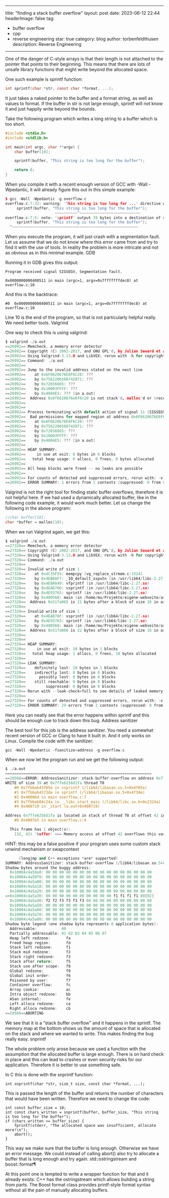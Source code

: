 
---
title: "finding a stack buffer overflow"
layout: post
date: 2023-06-12 22:44
headerImage: false
tag:
- buffer overflow
- cpp
- reverse engineering
star: true
category: blog
author: torbenfeldthusen
description: Reverse Engineering
---


One of the danger of C-style arrays is that their length is not attached to the pointer that points to their beginning. This means that there are lots of unsafe library functions that might write beyond the allocated space.

One such example is sprintf function:

```c
int sprintf(char *str, const char *format, ...);
```
It just takes a naked pointer to the buffer and a format string, as well as values to format. If the buffer in str is not large enough, sprintf will not know it and just happily write beyond the bounds.

Take the following program which writes a long string to a buffer which is too short.

```cpp
#include <stdio.h>
#include <stdlib.h>

int main(int argc, char **argv) {
    char buffer[10];

    sprintf(buffer, "This string is too long for the buffer");

    return 0;
}
```
When you compile it with a recent enough version of GCC with -Wall -Wpedantic, it will already figure this out in this simple example:

```cpp
$ gcc -Wall -Wpedantic -g overflow.c
overflow.c:7:32: warning: 'This string is too long for ...' directive writing 38 bytes into a region of size 10 [-Wformat-overflow=]
     sprintf(buffer, "This string is too long for the buffer");
                      ~~~~~~~~~~^~~~~~~~~~~~~~~~~~~~~~~~~~~~
overflow.c:7:5: note: 'sprintf' output 39 bytes into a destination of size 10
     sprintf(buffer, "This string is too long for the buffer");
  ^~~~~~~~~~~~~~~~~~~~~~~~~~~~~~~~~~~~~~~~~~~~~~~~~~~~~~~~~
```
When you execute the program, it will just crash with a segmentation fault. Let us assume that we do not know where this error came from and try to find it with the use of tools. In reality the problem is more intricate and not as obvious as in this minimal example.
GDB

Running it in GDB gives this output:

```
Program received signal SIGSEGV, Segmentation fault.

0x0000000000400511 in main (argc=1, argv=0x7fffffffdec8) at overflow.c:10
```
And this is the backtrace:
```
#0  0x0000000000400511 in main (argc=1, argv=0x7fffffffdec8) at overflow.c:10

```
Line 10 is the end of the program, so that is not particularly helpful really. We need better tools.
Valgrind

One way to check this is using valgrind:
```c
$ valgrind ./a.out
==26992== Memcheck, a memory error detector
==26992== Copyright (C) 2002-2017, and GNU GPL'd, by Julian Seward et al.
==26992== Using Valgrind-3.13.0 and LibVEX; rerun with -h for copyright info
==26992== Command: ./a.out
==26992==
==26992== Jump to the invalid address stated on the next line
==26992==    at 0x6F6620676E6F6C20: ???
==26992==    by 0x7562206568742071: ???
==26992==    by 0x72656665: ???
==26992==    by 0x10003FFFF: ???
==26992==    by 0x4004E5: ??? (in a.out)
==26992==  Address 0x6f6620676e6f6c20 is not stack'd, malloc'd or (recently) free'd
==26992==
==26992==
==26992== Process terminating with default action of signal 11 (SIGSEGV): dumping core
==26992==  Bad permissions for mapped region at address 0x6F6620676E6F6C20
==26992==    at 0x6F6620676E6F6C20: ???
==26992==    by 0x7562206568742071: ???
==26992==    by 0x72656665: ???
==26992==    by 0x10003FFFF: ???
==26992==    by 0x4004E5: ??? (in a.out)
==26992==
==26992== HEAP SUMMARY:
==26992==     in use at exit: 0 bytes in 0 blocks
==26992==   total heap usage: 0 allocs, 0 frees, 0 bytes allocated
==26992==
==26992== All heap blocks were freed -- no leaks are possible
==26992==
==26992== For counts of detected and suppressed errors, rerun with: -v
==26992== ERROR SUMMARY: 1 errors from 1 contexts (suppressed: 0 from 0)
```
Valgrind is not the right tool for finding static buffer overflows, therefore it is not helpful here. If we had used a dynamically allocated buffer, like in the following code example, it would work much better. Let us change the following in the above program:
```c
//char buffer[10];
char *buffer = malloc(10);
```
When we run Valgrind again, we get this:
```c
$ valgrind ./a.out
==27320== Memcheck, a memory error detector
==27320== Copyright (C) 2002-2017, and GNU GPL'd, by Julian Seward et al.
==27320== Using Valgrind-3.13.0 and LibVEX; rerun with -h for copyright info
==27320== Command: ./a.out
==27320==
==27320== Invalid write of size 1
==27320==    at 0x4C35F55: mempcpy (vg_replace_strmem.c:1524)
==27320==    by 0x4EB8AF7: _IO_default_xsputn (in /usr/lib64/libc-2.27.so)
==27320==    by 0x4E8A849: vfprintf (in /usr/lib64/libc-2.27.so)
==27320==    by 0x4EAD760: vsprintf (in /usr/lib64/libc-2.27.so)
==27320==    by 0x4E93763: sprintf (in /usr/lib64/libc-2.27.so)
==27320==    by 0x400568: main (in /home/mu/Projekte/eigene-webseite/articles/finding-stack-buffer-overflows/a.out)
==27320==  Address 0x51fa065 is 21 bytes after a block of size 16 in arena "client"
==27320==
==27320== Invalid write of size 1
==27320==    at 0x4EAD76F: vsprintf (in /usr/lib64/libc-2.27.so)
==27320==    by 0x4E93763: sprintf (in /usr/lib64/libc-2.27.so)
==27320==    by 0x400568: main (in /home/mu/Projekte/eigene-webseite/articles/finding-stack-buffer-overflows/a.out)
==27320==  Address 0x51fa066 is 22 bytes after a block of size 16 in arena "client"
==27320==
==27320==
==27320== HEAP SUMMARY:
==27320==     in use at exit: 10 bytes in 1 blocks
==27320==   total heap usage: 1 allocs, 0 frees, 10 bytes allocated
==27320==
==27320== LEAK SUMMARY:
==27320==    definitely lost: 10 bytes in 1 blocks
==27320==    indirectly lost: 0 bytes in 0 blocks
==27320==      possibly lost: 0 bytes in 0 blocks
==27320==    still reachable: 0 bytes in 0 blocks
==27320==         suppressed: 0 bytes in 0 blocks
==27320== Rerun with --leak-check=full to see details of leaked memory
==27320==
==27320== For counts of detected and suppressed errors, rerun with: -v
==27320== ERROR SUMMARY: 29 errors from 2 contexts (suppressed: 0 from 0)
```
Here you can neatly see that the error happens within sprintf and this should be enough cue to track down this bug.
Address sanitizer

The best tool for this job is the address sanitizer. You need a somewhat recent version of GCC or Clang to have it built in. And it only works on Linux. Compile the code with the sanitizer:
```cpp
gcc -Wall -Wpedantic -fsanitize=address -g overflow.c
```
When we now let the program run and we get the following output:
```c
$ ./a.out
=================================================================
==28566==ERROR: AddressSanitizer: stack-buffer-overflow on address 0x7ffe6256d1fa at pc 0x7fbbab43705f bp 0x7ffe6256d0c0 sp 0x7ffe6256c850
WRITE of size 39 at 0x7ffe6256d1fa thread T0
    #0 0x7fbbab43705e in vsprintf (/lib64/libasan.so.5+0x4f05e)
    #1 0x7fbbab4373de in sprintf (/lib64/libasan.so.5+0x4f3de)
    #2 0x40086d in main overflow.c:7
    #3 0x7fbbab04c24a in __libc_start_main (/lib64/libc.so.6+0x2324a)
    #4 0x400719 in _start (a.out+0x400719)

Address 0x7ffe6256d1fa is located in stack of thread T0 at offset 42 in frame
    #0 0x4007e5 in main overflow.c:4

  This frame has 1 object(s):
    [32, 42) 'buffer' <== Memory access at offset 42 overflows this variable
```
HINT: this may be a false positive if your program uses some custom stack unwind mechanism or swapcontext
```cpp
      (longjmp and C++ exceptions *are* supported)
SUMMARY: AddressSanitizer: stack-buffer-overflow (/lib64/libasan.so.5+0x4f05e) in vsprintf
Shadow bytes around the buggy address:
  0x10004c4a59e0: 00 00 00 00 00 00 00 00 00 00 00 00 00 00 00 00
  0x10004c4a59f0: 00 00 00 00 00 00 00 00 00 00 00 00 00 00 00 00
  0x10004c4a5a00: 00 00 00 00 00 00 00 00 00 00 00 00 00 00 00 00
  0x10004c4a5a10: 00 00 00 00 00 00 00 00 00 00 00 00 00 00 00 00
  0x10004c4a5a20: 00 00 00 00 00 00 00 00 00 00 00 00 00 00 00 00
=>0x10004c4a5a30: 00 00 00 00 00 00 00 00 00 00 f1 f1 f1 f1 00[02]
  0x10004c4a5a40: f2 f2 f3 f3 f3 f3 00 00 00 00 00 00 00 00 00 00
  0x10004c4a5a50: 00 00 00 00 00 00 00 00 00 00 00 00 00 00 00 00
  0x10004c4a5a60: 00 00 00 00 00 00 00 00 00 00 00 00 00 00 00 00
  0x10004c4a5a70: 00 00 00 00 00 00 00 00 00 00 00 00 00 00 00 00
  0x10004c4a5a80: 00 00 00 00 00 00 00 00 00 00 00 00 00 00 00 00
Shadow byte legend (one shadow byte represents 8 application bytes):
  Addressable:           00
  Partially addressable: 01 02 03 04 05 06 07
  Heap left redzone:       fa
  Freed heap region:       fd
  Stack left redzone:      f1
  Stack mid redzone:       f2
  Stack right redzone:     f3
  Stack after return:      f5
  Stack use after scope:   f8
  Global redzone:          f9
  Global init order:       f6
  Poisoned by user:        f7
  Container overflow:      fc
  Array cookie:            ac
  Intra object redzone:    bb
  ASan internal:           fe
  Left alloca redzone:     ca
  Right alloca redzone:    cb
==28566==ABORTING
```
We see that it is a “stack buffer overflow” and it happens in the sprintf. The memory map at the bottom shows us the amount of space that is allocated on the stack and where we wanted to write. This makes finding the bug really easy.
snprintf

The whole problem only arose because we used a function with the assumption that the allocated buffer is large enough. There is on hard check in place and this can lead to crashes or even security risks for our application. Therefore it is better to use something safe.

In C this is done with the snprintf function:
```
int snprintf(char *str, size_t size, const char *format, ...);
```
This is passed the length of the buffer and returns the number of characters that would have been written. Therefore we need to change the code:
```
int const buffer_size = 10;
int const chars_written = snprintf(buffer, buffer_size, "This string is too long for the buffer");
if (chars_written >= buffer_size) {
    fprintf(stderr, "The allocated space was insufficient, allocate more!\n");
    abort();
}
```
This way we make sure that the buffer is long enough. Otherwise we have an error message. We could instead of calling abort() also try to allocate a buffer that is long enough and try again.
std::ostringstream and boost::format¶

At this point one is tempted to write a wrapper function for that and it already exists: C++ has the ostringstream which allows building a string from parts. The Boost format class provides printf-style format syntax without all the pain of manually allocating buffers.



